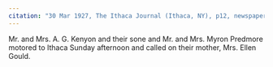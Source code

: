 ```yaml
---
citation: "30 Mar 1927, The Ithaca Journal (Ithaca, NY), p12, newspapers.com"
---
```

Mr. and Mrs. A. G. Kenyon and their sone and Mr. and Mrs. Myron Predmore motored to Ithaca Sunday afternoon and called on their mother, Mrs. Ellen Gould.